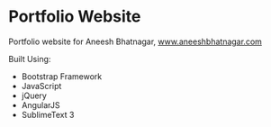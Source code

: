 # Portfolio Website #
Portfolio website for Aneesh Bhatnagar, www.aneeshbhatnagar.com

Built Using:
- Bootstrap Framework
- JavaScript
- jQuery
- AngularJS
- SublimeText 3 